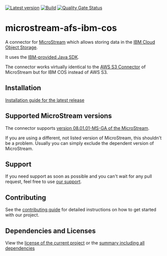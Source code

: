[![Latest version](https://img.shields.io/maven-central/v/com.xdev-software/microstream-afs-ibm-cos?logo=apache%20maven)](https://mvnrepository.com/artifact/com.xdev-software/microstream-afs-ibm-cos)
[![Build](https://img.shields.io/github/actions/workflow/status/xdev-software/microstream-afs-ibm-cos/checkBuild.yml?branch=develop)](https://github.com/xdev-software/microstream-afs-ibm-cos/actions/workflows/checkBuild.yml?query=branch%3Adevelop)
[![Quality Gate Status](https://sonarcloud.io/api/project_badges/measure?project=xdev-software_microstream-afs-ibm-cos&metric=alert_status)](https://sonarcloud.io/dashboard?id=xdev-software_microstream-afs-ibm-cos)

# microstream-afs-ibm-cos

A connector for [MicroStream](https://microstream.one/) which allows storing data in
the [IBM Cloud Object Storage](https://www.ibm.com/cloud/object-storage).

It uses the [IBM-provided Java SDK](https://github.com/IBM/ibm-cos-sdk-java).

The connector works virtually identical to
the [AWS S3 Connector](https://docs.microstream.one/manual/storage/storage-targets/blob-stores/aws-s3.html) of
MicroStream
but for IBM COS instead of AWS S3.

## Installation

[Installation guide for the latest release](https://github.com/xdev-software/microstream-afs-ibm-cos/releases/latest#Installation)

## Supported MicroStream versions

The connector supports
[version 08.01.01-MS-GA of the MicroStream](https://central.sonatype.com/artifact/one.microstream/microstream-storage/08.01.01-MS-GA).

If you are using a different, not listed version of MicroStream, this shouldn't be a problem.
Usually you can simply exclude the dependent version of MicroStream.

## Support

If you need support as soon as possible and you can't wait for any pull request, feel free to
use [our support](https://xdev.software/en/services/support).

## Contributing

See the [contributing guide](./CONTRIBUTING.md) for detailed instructions on how to get started with our project.

## Dependencies and Licenses

View the [license of the current project](LICENSE) or
the [summary including all dependencies](https://xdev-software.github.io/microstream-afs-ibm-cos/dependencies/)

